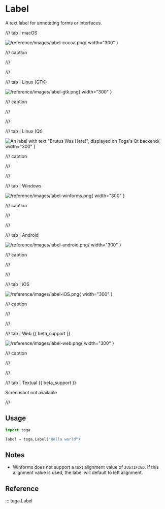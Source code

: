 # Label

A text label for annotating forms or interfaces.

/// tab | macOS

![/reference/images/label-cocoa.png](/reference/images/label-cocoa.png){ width="300" }

/// caption

///

<!-- TODO: Update alt text -->

///

/// tab | Linux (GTK)

![/reference/images/label-gtk.png](/reference/images/label-gtk.png){ width="300" }

/// caption

///

<!-- TODO: Update alt text -->

///

/// tab | Linux (Qt)

![An label with text "Brutus Was Here!", displayed on Toga's Qt backend](/reference/images/label-qt.png){ width="300" }

/// caption

///

///

/// tab | Windows

![/reference/images/label-winforms.png](/reference/images/label-winforms.png){ width="300" }

/// caption

///

<!-- TODO: Update alt text -->

///

/// tab | Android

![/reference/images/label-android.png](/reference/images/label-android.png){ width="300" }

/// caption

///

<!-- TODO: Update alt text -->

///

/// tab | iOS

![/reference/images/label-iOS.png](/reference/images/label-iOS.png){ width="300" }

/// caption

///

<!-- TODO: Update alt text -->

///

/// tab | Web {{ beta_support }}

![/reference/images/label-web.png](/reference/images/label-web.png){ width="300" }

/// caption

///

<!-- TODO: Update alt text -->

///

/// tab | Textual {{ beta_support }}

Screenshot not available

///

## Usage

```python
import toga

label = toga.Label("Hello world")
```

## Notes

- Winforms does not support a text alignment value of `JUSTIFIED`. If this alignment value is used, the label will default to left alignment.

## Reference

::: toga.Label
